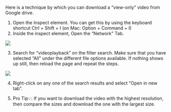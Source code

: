 Here is a technique by which you can download a “view-only” video from Google drive.

1.  Open the Inspect element. You can get this by using the keyboard shortcut Ctrl + Shift + I (on Mac: Option + Command + I)
2.  Inside the inspect element, Open the “Network” Tab.

![](https://qph.cf2.quoracdn.net/main-qimg-e8493f51b5e65d7919d2c083ea6b7a6e-pjlq)

3. Search for “videoplayback” on the filter search. Make sure that you have selected “All” under the different file options available. If nothing shows up still, then reload the page and repeat the steps.

![](https://qph.cf2.quoracdn.net/main-qimg-275b1a7e2de6de6dc76aad83a4ca0f85-pjlq)

4. Right-click on any one of the search results and select “Open in new tab”.

1.  Pro Tip💡: If you want to download the video with the highest resolution, then compare the sizes and download the one with the largest size.